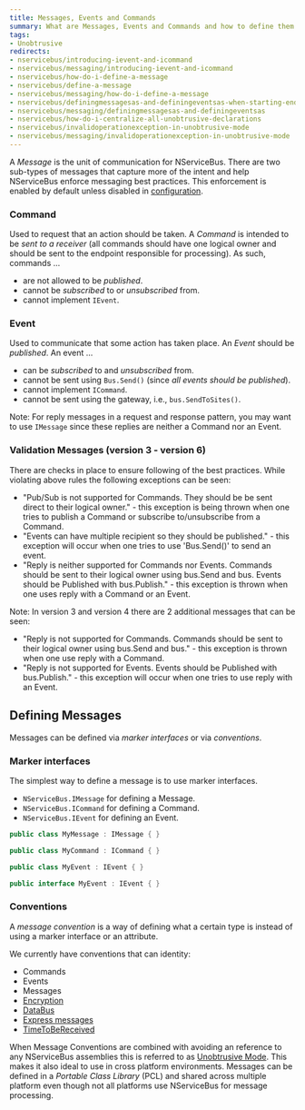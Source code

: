 ```yaml
---
title: Messages, Events and Commands
summary: What are Messages, Events and Commands and how to define them.
tags:
- Unobtrusive
redirects:
- nservicebus/introducing-ievent-and-icommand
- nservicebus/messaging/introducing-ievent-and-icommand
- nservicebus/how-do-i-define-a-message
- nservicebus/define-a-message
- nservicebus/messaging/how-do-i-define-a-message
- nservicebus/definingmessagesas-and-definingeventsas-when-starting-endpoint
- nservicebus/messaging/definingmessagesas-and-definingeventsas
- nservicebus/how-do-i-centralize-all-unobtrusive-declarations
- nservicebus/invalidoperationexception-in-unobtrusive-mode
- nservicebus/messaging/invalidoperationexception-in-unobtrusive-mode
---
```


A *Message* is the unit of communication for NServiceBus. There are two sub-types of messages that capture more of the intent and help NServiceBus enforce messaging best practices. This enforcement is enabled by default unless disabled in [configuration](best-practice-enforcement.md).


### Command

Used to request that an action should be taken. A *Command* is intended to be _sent to a receiver_ (all commands should have one logical owner and should be sent to the endpoint responsible for processing). As such, commands ...

 * are not allowed to be _published_.
 * cannot be _subscribed_ to or _unsubscribed_ from.
 * cannot implement `IEvent`.


### Event

Used to communicate that some action has taken place. An *Event* should be _published_. An event ...

 * can be _subscribed_ to and _unsubscribed_ from.
 * cannot be sent using `Bus.Send()` (since _all events should be published_).
 * cannot implement `ICommand`.
 * cannot be sent using the gateway, i.e., `bus.SendToSites()`.

Note: For reply messages in a request and response pattern, you may want to use `IMessage` since these replies are neither a Command nor an Event. 

### Validation Messages (version 3 - version 6)

There are checks in place to ensure following of the best practices. While violating above rules the following exceptions can be seen:
* "Pub/Sub is not supported for Commands. They should be be sent direct to their logical owner." - this exception is being thrown when one tries to publish a Command or subscribe to/unsubscribe from a Command.
* "Events can have multiple recipient so they should be published." - this exception will occur when one tries to use 'Bus.Send()' to send an event.
* "Reply is neither supported for Commands nor Events. Commands should be sent to their logical owner using bus.Send and bus. Events should be Published with bus.Publish." - this exception is thrown when one uses reply with a Command or an Event.

Note: In version 3 and version 4 there are 2 additional messages that can be seen:
* "Reply is not supported for Commands. Commands should be sent to their logical owner using bus.Send and bus." - this exception is thrown when one use reply with a Command.
* "Reply is not supported for Events. Events should be Published with bus.Publish." - this exception will occur when one tries to use reply with an Event.


## Defining Messages

Messages can be defined via *marker interfaces* or via *conventions*.


### Marker interfaces

The simplest way to define a message is to use marker interfaces.

 * `NServiceBus.IMessage` for defining a Message.
 * `NServiceBus.ICommand` for defining a Command.
 * `NServiceBus.IEvent` for defining an Event.

```C#
public class MyMessage : IMessage { }

public class MyCommand : ICommand { }

public class MyEvent : IEvent { }

public interface MyEvent : IEvent { }
```


### Conventions

A *message convention* is a way of defining what a certain type is instead of using a marker interface or an attribute.

We currently have conventions that can identity:

 * Commands
 * Events
 * Messages
 * [Encryption](/nservicebus/security/encryption.md)
 * [DataBus](/nservicebus/messaging/databus.md)
 * [Express messages](/nservicebus/messaging/non-durable-messaging.md)
 * [TimeToBeReceived](/nservicebus/messaging/discard-old-messages.md)

When Message Conventions are combined with avoiding an reference to any NServiceBus assemblies this is referred to as [Unobtrusive Mode](unobtrusive-mode.md). This makes it also ideal to use in cross platform environments. Messages can be defined in a *Portable Class Library* (PCL) and shared across multiple platform even though not all platforms use NServiceBus for message processing.